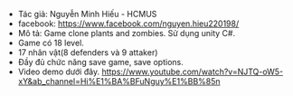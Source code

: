 - Tác giả: Nguyễn Minh Hiếu - HCMUS
- facebook: https://www.facebook.com/nguyen.hieu220198/
- Mô tả: Game clone plants and zombies. Sử dụng unity C#.
- Game có 18 level.
- 17 nhân vật(8 defenders và 9 attaker)
- Đầy đủ chức năng save game, save options.
- Video demo dưới đây.
https://www.youtube.com/watch?v=NJTQ-oW5-xY&ab_channel=Hi%E1%BA%BFuNguy%E1%BB%85n
